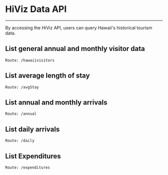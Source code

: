 # HiViz Data API
_______
By accessing the HiViz API, users can query Hawaii's historical tourism data.

## List general annual and monthly visitor data
    Route: /hawaiivisitors

## List average length of stay
    Route: /avgStay

## List annual and monthly arrivals
    Route: /annual

## List daily arrivals
    Route: /daily

## List Expenditures
    Route: /expenditures
